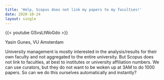 ```yaml
---
title: 'Help, Scopus does not link my papers to my faculties!'
date: 2020-10-24
layout: single
---
```


{{< youtube GSvsLtWoGdo >}}

Yasin Gunes, VU Amsterdam 

University management is mostly interested in the analysis/results for their own faculty and not aggregated to the entire university. But Scopus does not link to faculties, at best to institutes or university affiliation numbers. We can use curators, but they do not want to be woken up at 3AM to do 1000 papers. So can we do this ourselves automatically and instantly?